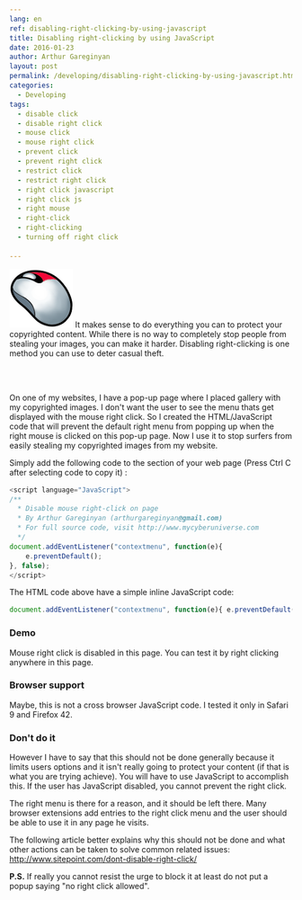 ```yaml
---
lang: en
ref: disabling-right-clicking-by-using-javascript
title: Disabling right-clicking by using JavaScript
date: 2016-01-23
author: Arthur Gareginyan
layout: post
permalink: /developing/disabling-right-clicking-by-using-javascript.html
categories:
  - Developing
tags:
  - disable click
  - disable right click
  - mouse click
  - mouse right click
  - prevent click
  - prevent right click
  - restrict click
  - restrict right click
  - right click javascript
  - right click js
  - right mouse
  - right-click
  - right-clicking
  - turning off right click

---
```


![thumb](/images/thumbnail/mouse-right-click.png)
It makes sense to do everything you can to protect your copyrighted content. While there is no way to completely stop people from stealing your images, you can make it harder. Disabling right-clicking is one method you can use to deter casual theft.

<br><br>

On one of my websites, I have a pop-up page where I placed gallery with my copyrighted images. I don't want the user to see the menu thats get displayed with the mouse right click. So I created the HTML/JavaScript code that will prevent the default right menu from popping up when the right mouse is clicked on this pop-up page. Now I use it to stop surfers from easily stealing my copyrighted images from my website.

Simply add the following code to the <BODY> section of your web page (Press Ctrl C after selecting code to copy it) :

```js
<script language="JavaScript">
/**
  * Disable mouse right-click on page
  * By Arthur Gareginyan (arthurgareginyan@gmail.com)
  * For full source code, visit http://www.mycyberuniverse.com
  */
document.addEventListener("contextmenu", function(e){
    e.preventDefault();
}, false);
</script>
```

The HTML code above have a simple inline JavaScript code:

```js
document.addEventListener("contextmenu", function(e){ e.preventDefault(); }, false);
```


### Demo

Mouse right click is disabled in this page. You can test it by right clicking anywhere in this page.


### Browser support

Maybe, this is not a cross browser JavaScript code. I tested it only in Safari 9 and Firefox 42.


### Don't do it

However I have to say that this should not be done generally because it limits users options and it isn't really going to protect your content (if that is what you are trying achieve). You will have to use JavaScript to accomplish this. If the user has JavaScript disabled, you cannot prevent the right click.

The right menu is there for a reason, and it should be left there. Many browser extensions add entries to the right click menu and the user should be able to use it in any page he visits.

The following article better explains why this should not be done and what other actions can be taken to solve common related issues: <a href="http://www.sitepoint.com/dont-disable-right-click/" target="_blank">http://www.sitepoint.com/dont-disable-right-click/</a>

**P.S.**
If really you cannot resist the urge to block it at least do not put a popup saying "no right click allowed".

<script language="JavaScript">
/**
  * Disable mouse right-click on page
  * By Arthur Gareginyan (arthurgareginyan@gmail.com)
  * For full source code, visit http://www.mycyberuniverse.com
  */
document.addEventListener("contextmenu", function(e){
    e.preventDefault();
}, false);
</script>
